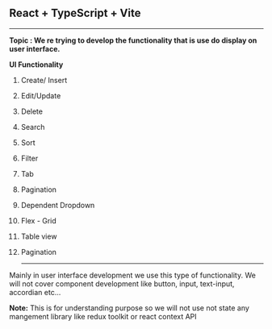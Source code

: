 ## React + TypeScript + Vite
------------------------------------------------------------------------------------------------------------------------------------------------
**Topic : We re trying to develop the functionality that is use do display on user interface.**

**UI Functionality**
1. Create/ Insert
2. Edit/Update
3. Delete
4. Search
5. Sort
6. Filter
7. Tab
8. Pagination
9. Dependent Dropdown
10.  Flex - Grid
11.  Table view
12. Pagination


    --------------------------------------------------------------------------------------------------------------------------------------------
Mainly in user interface development we use this type of functionality. We will not cover component development
like button, input, text-input, accordian etc...

**Note:** This is for understanding purpose so we will not use not state any mangement library like redux toolkit or react context API
